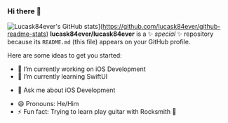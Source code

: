 ### Hi there 👋
![Lucask84ever's GitHub stats](https://github-readme-stats.vercel.app/api?username=lucask84ever&theme=dark)](https://github.com/lucask84ever/github-readme-stats)
**lucask84ever/lucask84ever** is a ✨ _special_ ✨ repository because its `README.md` (this file) appears on your GitHub profile.

Here are some ideas to get you started:

- 🔭 I’m currently working on iOS Development
- 🌱 I’m currently learning SwiftUI
<!-- - 👯 I’m looking to collaborate on ... -->
<!-- - 🤔 I’m looking for help with ... -->
- 💬 Ask me about iOS Development
<!-- - 📫 How to reach me: ... -->
- 😄 Pronouns: He/Him
- ⚡ Fun fact: Trying to learn play guitar with Rocksmith 🎸
